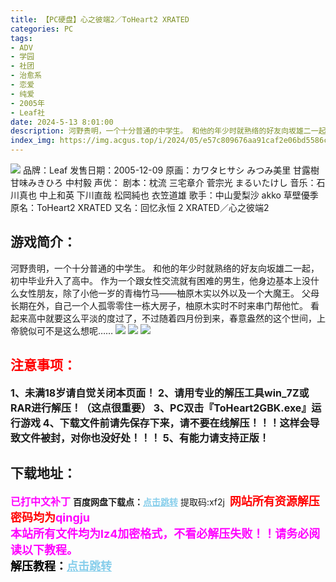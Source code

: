 ```yaml
---
title: 【PC硬盘】心之彼端2／ToHeart2 XRATED
categories: PC
tags:
- ADV
- 学园
- 社团
- 治愈系
- 恋爱
- 纯爱
- 2005年
- Leaf社
date: 2024-5-13 8:01:00
description: 河野贵明，一个十分普通的中学生。 和他的年少时就熟络的好友向坂雄二一起，初中毕业升入了高中。 作为一个跟女性交流就有困难的男生，他身边基本上没什么女性朋友，除了小他一岁的青梅竹马——柚原木实以外以及一个大魔王。 父母长期在外，自己一个人孤零零住一栋大房子，柚原木实时不时来串门帮他忙。 看起来高中就要这么平淡的度过了，不过随着四月份到来，春意盎然的这个世间，上帝貌似可不是这么想呢…… 
index_img: https://img.acgus.top/i/2024/05/e57c809676aa91caf2e06bd5586cddcc.webp
---
```

![](https://img.acgus.top/i/2024/05/f6ed2692fe57cb6e349be430f84f8ab1.webp)
品牌：Leaf
发售日期：2005-12-09
原画：カワタヒサシ みつみ美里 甘露樹 甘味みきひろ 中村毅
声优：
剧本：枕流 三宅章介 菅宗光 まるいたけし
音乐：石川真也 中上和英 下川直哉 松岡純也 衣笠道雄
歌手：中山愛梨沙 akko 草壁優季
原名：ToHeart2 XRATED
又名：回忆永恒 2 XRATED／心之彼端2

## 游戏简介：
河野贵明，一个十分普通的中学生。 
和他的年少时就熟络的好友向坂雄二一起，初中毕业升入了高中。 
作为一个跟女性交流就有困难的男生，他身边基本上没什么女性朋友，除了小他一岁的青梅竹马——柚原木实以外以及一个大魔王。 
父母长期在外，自己一个人孤零零住一栋大房子，柚原木实时不时来串门帮他忙。 
看起来高中就要这么平淡的度过了，不过随着四月份到来，春意盎然的这个世间，上帝貌似可不是这么想呢…… 
![](https://img.acgus.top/i/2024/05/038d9b12876c92713e421a4c5b0ec8ab.webp)
![](https://img.acgus.top/i/2024/05/c3e3cf91d42d4a706bca778ff3c22362.webp)
![](https://img.acgus.top/i/2024/05/bec9a61d8d8b5f123f2ce23e434c5ae9.webp)





## <font color=#FF0000 >注意事项：</font>
<font size=3><b>1、未满18岁请自觉关闭本页面！
2、请用专业的解压工具win_7Z或RAR进行解压！（这点很重要）
3、PC双击『ToHeart2GBK.exe』运行游戏
4、下载文件前请先保存下来，请不要在线解压！！！这样会导致文件被封，对你也没好处！！！
5、有能力请支持正版！</b></font>

## 下载地址：
<font color=#FF00FF size=3>**已打中文补丁**</font>
<b>百度网盘下载点：</b><a href="https://pan.baidu.com/s/1_U_KtO-RwX5ktv22VQwcVg?pwd=xf2j" style="color: #87CEEB;"><b>点击跳转</b></a> 提取码:xf2j
<a style="padding: 0" href="https://post.qingju.org/AD/"><img style="max-width:100%" src="https://img.acgus.top/i/2024/07/478f689b8021d8d499ab43d21acf137a.gif" alt=""></a>
<b><font color=#FF0000 size=4>网站所有资源解压密码均为</b></font><b><font color=#FF00FF size=4>qingju</font><font color=#FF0000 ></font></b><br><b><font color=#FF00FF size=4>本站所有文件均为lz4加密格式，不看必解压失败！！请务必阅读以下教程。</b></font><br><b><font color=#000 size=4>解压教程：</b><a href="https://post.qingju.org/tutorial/000/" style="color: #87CEEB;"><b>点击跳转</b></a>